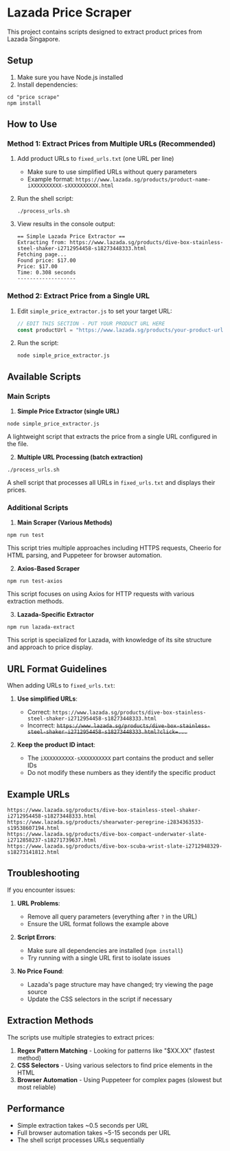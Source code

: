 # Lazada Price Scraper

This project contains scripts designed to extract product prices from Lazada Singapore.

## Setup
1. Make sure you have Node.js installed
2. Install dependencies:
```
cd "price scrape"
npm install
```

## How to Use

### Method 1: Extract Prices from Multiple URLs (Recommended)

1. Add product URLs to `fixed_urls.txt` (one URL per line)
   - Make sure to use simplified URLs without query parameters
   - Example format: `https://www.lazada.sg/products/product-name-iXXXXXXXXXX-sXXXXXXXXXX.html`

2. Run the shell script:
   ```
   ./process_urls.sh
   ```

3. View results in the console output:
   ```
   == Simple Lazada Price Extractor ==
   Extracting from: https://www.lazada.sg/products/dive-box-stainless-steel-shaker-i2712954458-s18273448333.html
   Fetching page...
   Found price: $17.00
   Price: $17.00
   Time: 0.308 seconds
   -------------------
   ```

### Method 2: Extract Price from a Single URL

1. Edit `simple_price_extractor.js` to set your target URL:
   ```javascript
   // EDIT THIS SECTION - PUT YOUR PRODUCT URL HERE
   const productUrl = "https://www.lazada.sg/products/your-product-url.html";
   ```

2. Run the script:
   ```
   node simple_price_extractor.js
   ```

## Available Scripts

### Main Scripts

1. **Simple Price Extractor (single URL)**
```
node simple_price_extractor.js
```
A lightweight script that extracts the price from a single URL configured in the file.

2. **Multiple URL Processing (batch extraction)**
```
./process_urls.sh
```
A shell script that processes all URLs in `fixed_urls.txt` and displays their prices.

### Additional Scripts

1. **Main Scraper (Various Methods)**
```
npm run test
```
This script tries multiple approaches including HTTPS requests, Cheerio for HTML parsing, and Puppeteer for browser automation.

2. **Axios-Based Scraper**
```
npm run test-axios
```
This script focuses on using Axios for HTTP requests with various extraction methods.

3. **Lazada-Specific Extractor**
```
npm run lazada-extract
```
This script is specialized for Lazada, with knowledge of its site structure and approach to price display.

## URL Format Guidelines

When adding URLs to `fixed_urls.txt`:

1. **Use simplified URLs**:
   - Correct: `https://www.lazada.sg/products/dive-box-stainless-steel-shaker-i2712954458-s18273448333.html`
   - Incorrect: ~~`https://www.lazada.sg/products/dive-box-stainless-steel-shaker-i2712954458-s18273448333.html?click=...`~~

2. **Keep the product ID intact**:
   - The `iXXXXXXXXXX-sXXXXXXXXXX` part contains the product and seller IDs
   - Do not modify these numbers as they identify the specific product

## Example URLs

```
https://www.lazada.sg/products/dive-box-stainless-steel-shaker-i2712954458-s18273448333.html
https://www.lazada.sg/products/shearwater-peregrine-i2834363533-s19538607194.html
https://www.lazada.sg/products/dive-box-compact-underwater-slate-i2712858237-s18271739637.html
https://www.lazada.sg/products/dive-box-scuba-wrist-slate-i2712948329-s18273141812.html
```

## Troubleshooting

If you encounter issues:

1. **URL Problems**:
   - Remove all query parameters (everything after `?` in the URL)
   - Ensure the URL format follows the example above

2. **Script Errors**:
   - Make sure all dependencies are installed (`npm install`)
   - Try running with a single URL first to isolate issues

3. **No Price Found**:
   - Lazada's page structure may have changed; try viewing the page source
   - Update the CSS selectors in the script if necessary

## Extraction Methods

The scripts use multiple strategies to extract prices:

1. **Regex Pattern Matching** - Looking for patterns like "$XX.XX" (fastest method)
2. **CSS Selectors** - Using various selectors to find price elements in the HTML
3. **Browser Automation** - Using Puppeteer for complex pages (slowest but most reliable)

## Performance

- Simple extraction takes ~0.5 seconds per URL
- Full browser automation takes ~5-15 seconds per URL
- The shell script processes URLs sequentially 